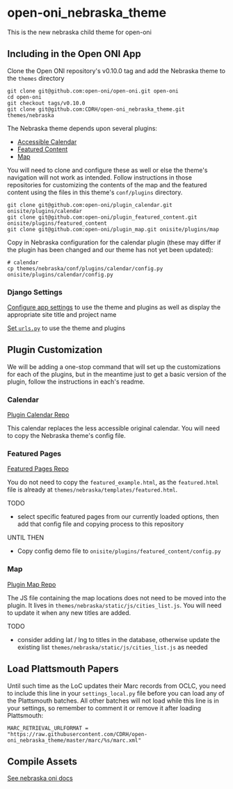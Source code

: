 # open-oni_nebraska_theme
This is the new nebraska child theme for open-oni

## Including in the Open ONI App

Clone the Open ONI repository's v0.10.0 tag and add the Nebraska theme to the `themes` directory

```
git clone git@github.com:open-oni/open-oni.git open-oni
cd open-oni
git checkout tags/v0.10.0
git clone git@github.com:CDRH/open-oni_nebraska_theme.git themes/nebraska
```

The Nebraska theme depends upon several plugins:

- [Accessible Calendar](https://github.com/open-oni/plugin_calendar)
- [Featured Content](https://github.com/open-oni/plugin_featured_content)
- [Map](https://github.com/open-oni/plugin_map)

You will need to clone and configure these as well or else the theme's navigation will not work as intended.  Follow instructions in those repositories for customizing the contents of the map and the featured content using the files in this theme's `conf/plugins` directory.

```
git clone git@github.com:open-oni/plugin_calendar.git onisite/plugins/calendar
git clone git@github.com:open-oni/plugin_featured_content.git onisite/plugins/featured_content
git clone git@github.com:open-oni/plugin_map.git onisite/plugins/map
```

Copy in Nebraska configuration for the calendar plugin (these may differ if the plugin has been changed and our theme has not yet been updated):

```
# calendar
cp themes/nebraska/conf/plugins/calendar/config.py onisite/plugins/calendar/config.py
```

### Django Settings
[Configure app settings](/docs/openoni.md#local-settings)
to use the theme and plugins
as well as display the appropriate site title and project name

[Set `urls.py`](/docs/openoni.md#urls) to use the theme and plugins

## Plugin Customization

We will be adding a one-stop command that will set up the customizations for each of the plugins, but in the meantime just to get a basic version of the plugin, follow the instructions in each's readme.

### Calendar

[Plugin Calendar Repo](https://github.com/open-oni/plugin_calendar)

This calendar replaces the less accessible original calendar. You will need to copy the Nebraska theme's config file.

### Featured Pages

[Featured Pages Repo](https://github.com/open-oni/plugin_featured_content)

You do not need to copy the `featured_example.html`, as the `featured.html` file is already at `themes/nebraska/templates/featured.html`.

TODO
- select specific featured pages from our currently loaded options, then add that config file and copying process to this repository

UNTIL THEN
- Copy config demo file to `onisite/plugins/featured_content/config.py`

### Map

[Plugin Map Repo](https://github.com/open-oni/plugin_map)

The JS file containing the map locations does not need to be moved into the plugin. It lives in `themes/nebraska/static/js/cities_list.js`.  You will need to update it when any new titles are added.

TODO
- consider adding lat / lng to titles in the database, otherwise update the existing list `themes/nebraska/static/js/cities_list.js` as needed

## Load Plattsmouth Papers

Until such time as the LoC updates their Marc records from OCLC, you need to include this line in your `settings_local.py` file before you can load any of the Plattsmouth batches.  All other batches will not load while this line is in your settings, so remember to comment it or remove it after loading Plattsmouth:

```
MARC_RETRIEVAL_URLFORMAT = "https://raw.githubusercontent.com/CDRH/open-oni_nebraska_theme/master/marc/%s/marc.xml"
```

## Compile Assets

[See nebraska oni docs](docs/openoni.md#compile-static-assets)
